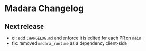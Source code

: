 # Madara Changelog

## Next release

- ci: add `CHANGELOG.md` and enforce it is edited for each PR on `main`
- fix: removed `madara_runtime` as a dependency client-side
